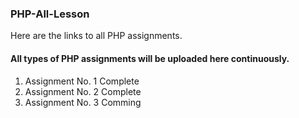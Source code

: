 ### PHP-All-Lesson
Here are the links to all PHP assignments.

#### All types of PHP assignments will be uploaded here continuously.

01. Assignment No. 1 Complete
02. Assignment No. 2 Complete
03. Assignment No. 3 Comming

